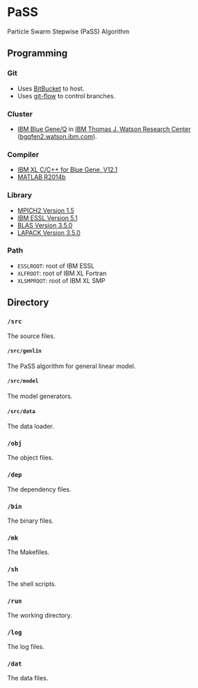 # PaSS
Particle Swarm Stepwise (PaSS) Algorithm

## Programming

### Git
* Uses [BitBucket](https://bitbucket.org/emfomy/ibm-pass/) to host.
* Uses [git-flow](http://nvie.com/posts/a-successful-git-branching-model/) to control branches.

### Cluster
* [IBM Blue Gene/Q](http://www-03.ibm.com/systems/technicalcomputing/solutions/bluegene/) in [IBM Thomas J. Watson Research Center](http://www.research.ibm.com/labs/watson/) ([bgqfen2.watson.ibm.com]()).

### Compiler
* [IBM XL C/C++ for Blue Gene, V12.1](http://www-03.ibm.com/software/products/en/xlcc+forbluegene)
* [MATLAB R2014b](http://www.mathworks.com/products/matlab/)

### Library
* [MPICH2 Version 1.5](https://www.mpich.org/)
* [IBM ESSL Version 5.1](http://www-03.ibm.com/systems/power/software/essl/)
* [BLAS Version 3.5.0](http://www.netlib.org/blas/)
* [LAPACK Version 3.5.0](http://www.netlib.org/lapack/)

### Path
* `ESSLROOT`: root of IBM ESSL
* `XLFROOT`: root of IBM XL Fortran
* `XLSMPROOT`: root of IBM XL SMP

## Directory

### `/src`
The source files.

#### `/src/genlin`
The PaSS algorithm for general linear model.

#### `/src/model`
The model generators.

#### `/src/data`
The data loader.

### `/obj`
The object files.

### `/dep`
The dependency files.

### `/bin`
The binary files.

### `/mk`
The Makefiles.

### `/sh`
The shell scripts.

### `/run`
The working directory.

### `/log`
The log files.

### `/dat`
The data files.
